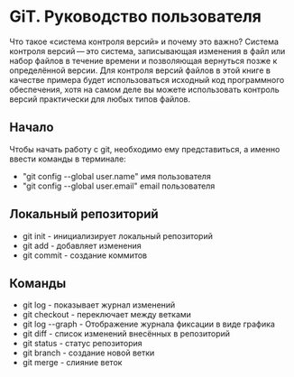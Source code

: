 # GiT. Руководство пользователя

Что такое «система контроля версий» и почему это важно? Система контроля версий — это система, записывающая изменения в файл или набор файлов в течение времени и позволяющая вернуться позже к определённой версии. Для контроля версий файлов в этой книге в качестве примера будет использоваться исходный код программного обеспечения, хотя на самом деле вы можете использовать контроль версий практически для любых типов файлов.
 
## Начало

Чтобы начать работу с git, необходимо ему представиться, а именно ввести команды в терминале:
- "git config --global user.name" имя пользователя
- "git config --global user.email" email пользователя 

## Локальный репозиторий
- git init - инициализирует локальный репозиторий
- git add - добавляет изменения
- git commit - создание коммитов
## Команды
 - git log - показывает журнал изменений
 - git checkout - переключает между ветками
 - git log --graph - Отображение журнала фиксации в виде графика
 - git diff - список изменений внесённых в репозиторий
 - git status - статус репозитория
 - git branch - создание новой ветки
 - git merge - слияние веток